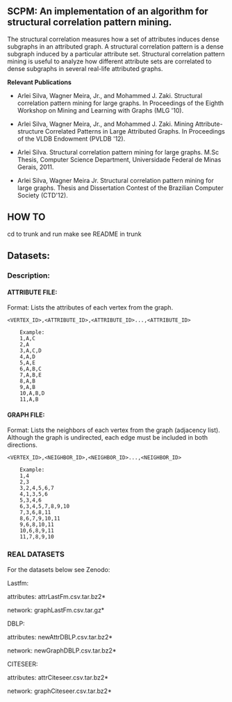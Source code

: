 ## SCPM: An implementation of an algorithm for structural correlation pattern mining.

The structural correlation measures how a set of attributes induces dense subgraphs in an attributed graph. A structural correlation pattern is a dense subgraph induced by a particular attribute set. Structural correlation pattern mining is useful to analyze how different attribute sets are correlated to dense subgraphs in several real-life attributed graphs.

**Relevant Publications**

* Arlei Silva, Wagner Meira, Jr., and Mohammed J. Zaki. Structural correlation pattern mining for large graphs. In Proceedings of the Eighth Workshop on Mining and Learning with Graphs (MLG '10).

* Arlei Silva, Wagner Meira, Jr., and Mohammed J. Zaki. Mining Attribute-structure Correlated Patterns in Large Attributed Graphs. In Proceedings of the VLDB Endowment (PVLDB '12).

* Arlei Silva. Structural correlation pattern mining for large graphs. M.Sc Thesis, Computer Science Department, Universidade Federal de Minas Gerais, 2011.

* Arlei Silva, Wagner Meira Jr. Structural correlation pattern mining for large graphs. Thesis and Dissertation Contest of the Brazilian Computer Society (CTD'12).


## HOW TO

cd to trunk and run make
see README in trunk


## Datasets:

### Description:

#### ATTRIBUTE FILE:

Format: Lists the attributes of each vertex from the graph.

    <VERTEX_ID>,<ATTRIBUTE_ID>,<ATTRIBUTE_ID>...,<ATTRIBUTE_ID>

        Example: 
        1,A,C 
        2,A 
        3,A,C,D 
        4,A,D 
        5,A,E 
        6,A,B,C 
        7,A,B,E 
        8,A,B 
        9,A,B 
        10,A,B,D 
        11,A,B

#### GRAPH FILE:

Format: Lists the neighbors of each vertex from the graph (adjacency list). Although the graph is undirected, each edge must be included in both directions.

    <VERTEX_ID>,<NEIGHBOR_ID>,<NEIGHBOR_ID>...,<NEIGHBOR_ID> 
    
        Example: 
        1,4 
        2,3 
        3,2,4,5,6,7 
        4,1,3,5,6 
        5,3,4,6 
        6,3,4,5,7,8,9,10 
        7,3,6,8,11 
        8,6,7,9,10,11 
        9,6,8,10,11 
        10,6,8,9,11 
        11,7,8,9,10

### REAL DATASETS

For the datasets below see Zenodo:

Lastfm:

attributes: attrLastFm.csv.tar.bz2*

network: graphLastFm.csv.tar.gz*    

DBLP:

attributes: newAttrDBLP.csv.tar.bz2*    

network: newGraphDBLP.csv.tar.bz2*  

CITESEER:

attributes: attrCiteseer.csv.tar.bz2*  

network: graphCiteseer.csv.tar.bz2*  

